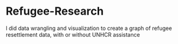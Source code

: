 # Refugee-Research
I did data wrangling and visualization to create a graph of refugee resettlement data, with or without UNHCR assistance
